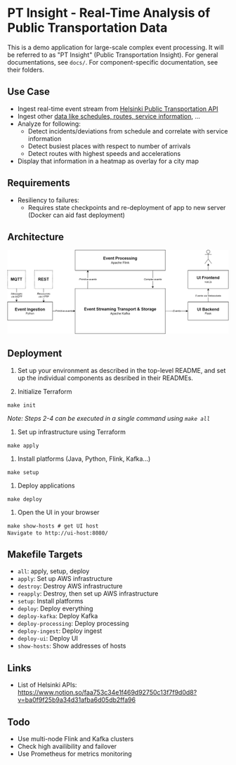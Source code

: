 # PT Insight - Real-Time Analysis of Public Transportation Data

This is a demo application for large-scale complex event processing. It will be referred to as "PT Insight" (Public Transportation Insight).
For general documentations, see `docs/`. For component-specific documentation, see their folders.

## Use Case
* Ingest real-time event stream from [Helsinki Public Transportation API](https://digitransit.fi/en/developers/apis/4-realtime-api/)
* Ingest other [data like schedules, routes, service information](https://digitransit.fi/en/developers/apis/1-routing-api/), ...
* Analyze for following:
    * Detect incidents/deviations from schedule and correlate with service information
    * Detect busiest places with respect to number of arrivals
    * Detect routes with highest speeds and accelerations
* Display that information in a heatmap as overlay for a city map


## Requirements
* Resiliency to failures:
    * Requires state checkpoints and re-deployment of app to new server (Docker can aid fast deployment)


## Architecture

![Architecture](docs/images/architecture.png)


## Deployment

1. Set up your environment as described in the top-level README, and set up the individual components as desribed in their READMEs.

1. Initialize Terraform
```
make init
```

_Note: Steps 2-4 can be executed in a single command using `make all`_

1. Set up infrastructure using Terraform
```
make apply
```

1. Install platforms (Java, Python, Flink, Kafka...)
```
make setup
```

1. Deploy applications
```
make deploy
```

1. Open the UI in your browser
```
make show-hosts # get UI host
Navigate to http://ui-host:8080/
```


## Makefile Targets

* `all`: apply, setup, deploy
* `apply`: Set up AWS infrastructure
* `destroy`: Destroy AWS infrastructure
* `reapply`: Destroy, then set up AWS infrastructure
* `setup`: Install platforms
* `deploy`: Deploy everything
* `deploy-kafka`: Deploy Kafka
* `deploy-processing`: Deploy processing
* `deploy-ingest`: Deploy ingest
* `deploy-ui`: Deploy UI
* `show-hosts`: Show addresses of hosts

## Links
* List of Helsinki APIs: https://www.notion.so/faa753c34e1f469d92750c13f7f9d0d8?v=ba0f9f25b9a34d31afba6d05db2ffa96

## Todo
* Use multi-node Flink and Kafka clusters
* Check high availibility and failover
* Use Prometheus for metrics monitoring
